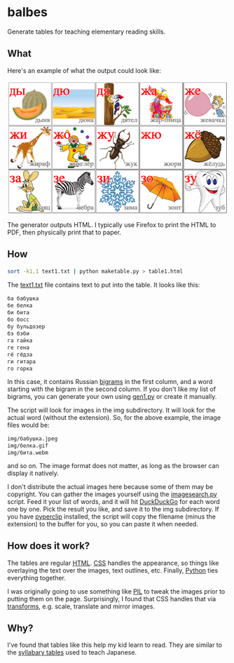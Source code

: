 # balbes

Generate tables for teaching elementary reading skills.

## What

Here's an example of what the output could look like:

![sample output](sample.png)

The generator outputs HTML.
I typically use Firefox to print the HTML to PDF, then physically print that to paper.

## How

```bash
sort -k1,1 text1.txt | python maketable.py > table1.html
```

The [text1.txt](text1.txt) file contains text to put into the table.
It looks like this:

```
ба бабушка
бе белка
би бита
бо босс
бу бульдозер
бэ бэби
га гайка
ге гена
гё гёдза
ги гитара
го горка
```

In this case, it contains Russian [bigrams](https://en.wikipedia.org/wiki/Bigram) in the first column, and a word starting with the bigram in the second column.
If you don't like my list of bigrams, you can generate your own using [gen1.py](gen1.py) or create it manually.

The script will look for images in the img subdirectory.
It will look for the actual word (without the extension).
So, for the above example, the image files would be:

```
img/бабушка.jpeg
img/белка.gif
img/бита.webm
```

and so on.
The image format does not matter, as long as the browser can display it natively.

I don't distribute the actual images here because some of them may be copyright.
You can gather the images yourself using the [imagesearch.py](imagesearch.py) script.
Feed it your list of words, and it will hit [DuckDuckGo](https://duckduckgo.com) for each word one by one.
Pick the result you like, and save it to the img subdirectory.
If you have [pyperclip](https://pypi.org/project/pyperclip/) installed, the script will copy the filename (minus the extension) to the buffer for you, so you can paste it when needed.

## How does it work?

The tables are regular [HTML](https://en.wikipedia.org/wiki/HTML).
[CSS](https://en.wikipedia.org/wiki/CSS) handles the appearance, so things like overlaying the text over the images, text outlines, etc.
Finally, [Python](https://www.python.org) ties everything together.

I was originally going to use something like [PIL](https://pypi.org/project/PIL/) to tweak the images prior to putting them on the page.
Surprisingly, I found that CSS handles that via [transforms](https://www.w3schools.com/cssref/css3_pr_transform.asp), e.g. scale, translate and mirror images.

## Why?

I've found that tables like this help my kid learn to read.
They are similar to the [syllabary tables](https://files.tofugu.com/articles/japanese/2016-04-05-hiragana-chart/kidsmoji1.jpg) used to teach Japanese.
